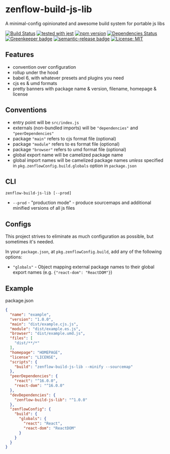 # zenflow-build-js-lib

A minimal-config opinionated and awesome build system for portable js libs

[![Build Status](https://travis-ci.org/zenflow/zenflow-build-js-lib.svg?branch=master)](https://travis-ci.org/zenflow/zenflow-build-js-lib)
[![tested with jest](https://img.shields.io/badge/tested_with-jest-99424f.svg)](https://github.com/facebook/jest)
[![npm version](https://badge.fury.io/js/zenflow-build-js-lib.svg)](https://www.npmjs.com/packages/zenflow-build-js-lib)
[![Dependencies Status](https://david-dm.org/zenflow/zenflow-build-js-lib.svg)](https://david-dm.org/zenflow/zenflow-build-js-lib)
[![Greenkeeper badge](https://badges.greenkeeper.io/zenflow/zenflow-build-js-lib.svg)](https://greenkeeper.io/)
[![semantic-release badge](https://img.shields.io/badge/%20%20%F0%9F%93%A6%F0%9F%9A%80-semantic--release-e10079.svg)](https://github.com/zenflow/zenflow-build-js-lib/blob/master/CHANGELOG.md)
[![License: MIT](https://img.shields.io/badge/License-MIT-yellow.svg)](https://opensource.org/licenses/MIT)

## Features

- convention over configuration
- rollup under the hood
- babel 6, with whatever presets and plugins you need
- cjs es & umd formats
- pretty banners with package name & version, filename, homepage & license

## Conventions

- entry point will be `src/index.js`
- externals (non-bundled imports) will be `"dependencies"` and `"peerDependencies"`
- package `"main"` refers to cjs format file (optional)
- package `"module"` refers to es format file (optional)
- package `"browser"` refers to umd format file (optional)
- global export name will be camelized package name
- global import names will be camelized package names *unless* specified in `pkg.zenflowConfig.build.globals` option in `package.json`

## CLI

`zenflow-build-js-lib [--prod]`

- `--prod` - "production mode" - produce sourcemaps and additional minified versions of all js files

## Configs

This project strives to eliminate as much configuration as possible, but sometimes it's needed.

In your `package.json`, at `pkg.zenflowConfig.build`, add any of the following options:

- `"globals"` - Object mapping external package names to their global export names (e.g. `{"react-dom": "ReactDOM"}`)

## Example

package.json

```json
{
  "name": "example",
  "version": "1.0.0",
  "main": "dist/example.cjs.js",
  "module": "dist/example.es.js",
  "browser": "dist/example.umd.js",
  "files": [
    "dist/**/*"
  ],
  "homepage": "HOMEPAGE",
  "license": "LICENSE",
  "scripts": {
    "build": "zenflow-build-js-lib --minify --sourcemap"
  },
  "peerDependencies": {
    "react": "^16.0.0",
    "react-dom": "^16.0.0"
  },
  "devDependencies": {
    "zenflow-build-js-lib": "^1.0.0"
  },
  "zenflowConfig": {
    "build": {
      "globals": {
        "react": "React",
        "react-dom": "ReactDOM"
      }
    }
  }
}

```
